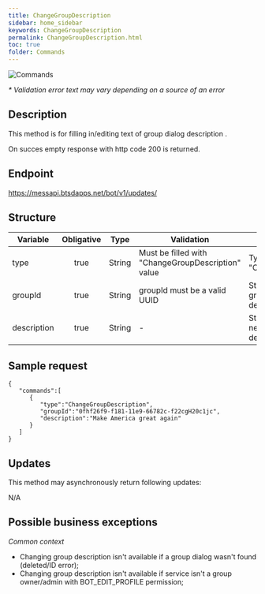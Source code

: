 ```yaml
---
title: ChangeGroupDescription
sidebar: home_sidebar
keywords: ChangeGroupDescription
permalink: ChangeGroupDescription.html
toc: true
folder: Commands
---
```


![Commands](images/ChangeGroupDescription.png "BotCommandChangeGroupDescription")
<p>
<i>* Validation error text may vary depending on a source of an error</i>
</p>



## Description

<p> This method is for filling in/editing  text of group dialog description .
</p>
<p> On succes empty response with http code 200 is returned.
</p>

## Endpoint

https://messapi.btsdapps.net/bot/v1/updates/

## Structure

| Variable  | Obligative  | Type| Validation| Description
|---|:---:|---|---|---|
| type | true | String | Must be filled with "ChangeGroupDescription" value |Type of request "ChangeGroupDescription" |
| groupId  | true |  String | groupId must be a valid UUID| String for specifying ID of a group dialog to change description  of |
| description  | true |  String | -| String for specifying text of new group dialog description |

## Sample request

```
{  
   "commands":[  
      {  
         "type":"ChangeGroupDescription",
         "groupId":"0fhf26f9-f181-11e9-66782c-f22cgH20c1jc",
         "description":"Make America great again"
      }
   ]
}
```

## Updates

<p>This method may asynchronously return following updates:
</p>

N/A

## Possible business exceptions

<i>Common context
</i>
<p>
<ul>
<li> Changing group description isn't available if a group dialog wasn't found (deleted/ID error);
</li>
<li> Changing group description  isn't available if service isn't a group owner/admin with BOT_EDIT_PROFILE permission;
</li>
</ul>
</p>
